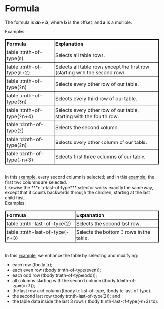 
# Formula

The formula is ***an + b***,  where **b** is the offset, and **a** is a multiple.

Examples:
<style>
table.mine {
    border-collapse:collapse;
    border: 1px solid black;
  }
  th.mine, td.mine {
    border: 1px solid black;
    padding: 0.2em;
  }

 th.mine {
    background-color:#00ff00;
}

 td.mine1 {
    background-color:#00ff00;
}
 th.mine2, td.mine2 {
    border: 1px solid black;
    padding: 0.2em;
  }

 th.mine2 {
    text-align:left;
}
</style>

<table class = "mine">
<tr><th class = "mine2" >Formula</th><th class = "mine2" >Explanation</th></tr>
<tr><td class = "mine2">table tr:nth-of-type(n)</td><td class = "mine2">Selects all table rows.</td></tr>
<tr><td class = "mine2">table tr:nth-of-type(n+2)</td><td class = "mine2">Selects all table rows except the first row (starting with the second row).</td></tr>
<tr><td class = "mine2">table tr:nth-of-type(2n)</td><td class = "mine2">Selects every other row of our table.</td></tr>
<tr><td class = "mine2">table tr:nth-of-type(3n)</td><td class = "mine2">Selects every third row of our table.</td></tr>
<tr><td class = "mine2">table tr:nth-of-type(2n+4)</td><td class = "mine2">Selects every other row of our table, starting with the fourth row.</td></tr>
<tr><td class = "mine2">table td:nth-of-type(2)</td><td class = "mine2">Selects the second column.</td></tr>
<tr><td class = "mine2">table td:nth-of-type(2n)</td><td class = "mine2">Selects every other column of our table.</td></tr>
<tr><td class = "mine2">table td:nth-of-type(-n+3)</td><td class = "mine2">Selects first three columns of our table.</td></tr>
</table>
<br>
In this <a href = "archives/Class Htmls/nthtype1.htm" target="_blank">example</a>, every second column is selected; and in this 
<a href = "archives/Class Htmls/nthtype2.htm" target="_blank">example</a>, the first two columns are selected.
<br>    
Likewise the ***nth-last-of-type*** selector works exactly the same way, except that it counts backwards through the children, starting at the last child first.  
<br>
Examples:
<table class = "mine">
<tr><th class = "mine2" >Formula</th><th class = "mine2" >Explanation</th></tr>
<tr><td class = "mine2">table tr:nth-last-of-type(2)</td><td class = "mine2">Selects the second last row.</td></tr>
<tr><td class = "mine2">table tr:nth-last-of-type(-n+3)</td><td class = "mine2">Selects the bottom 3 rows in the table.</td></tr>
</table>
<br>
In this <a href = "archives/Class Htmls/mytable.htm" target="_blank">example</a>, we enhance the table by selecting and modifying:

- each row (tbody tr);
- each even row (tbody tr:nth-of-type(even));
- each odd row (tbody tr:nth-of-type(odd));
- all columns starting with the second column (tbody td:nth-of-type(n+2));
- the last row and column (tbody tr:last-of-type,  tbody td:last-of-type).
- the second last row tbody tr:nth-last-of-type(2)); and
- the table data inside the last 3 rows (
tbody tr:nth-last-of-type(-n+3) td).

